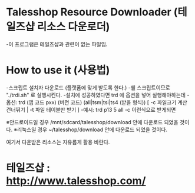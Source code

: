 # Talesshop Resource Downloader (테일즈샵 리소스 다운로더)
-이 프로그램은 테일즈샵과  관련이 없는 파일임.

# How to use it (사용법)
-스크립트 설치자 다운로드 (플랫폼에 맞게 받도록 한다.)
-쉘 스크립트이므로 "./trdi.sh" 로 실행시킨다.
-설치에 성공하였다면 trd 에 옵션을 넣어 실행해야하는데
-옵션: trd (앱 코드 pxx) (버전 코드) (all|tsm|tsi|ts4 (받을 형식)) [ -c 파일크기 계산 건너뛰기 | -t 파일 테이블만 받기 ]
-예시: trd p13 5 all -c 이런식으로 받게되면 

※안드로이드일 경우 /mnt/sdcard/talesshop/download 안에 다운로드 되었을 것이다.
※리눅스일 경우 ~/talesshop/download 안에 다운로드 되었을 것이다.

여기서 다운받은 리소스는 자유롭게 활용 바란다.

# 테일즈샵 : http://www.talesshop.com/

